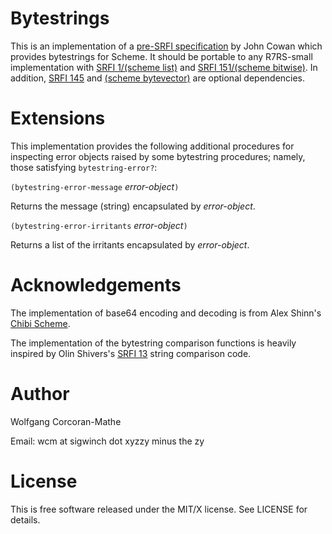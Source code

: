 # Bytestrings

This is an implementation of a
[pre-SRFI specification](https://bitbucket.org/cowan/r7rs-wg1-infra/src/default/BytestringsCowan.md)
by John Cowan which provides bytestrings for Scheme.  It should be
portable to any R7RS-small implementation with
[SRFI 1/(scheme list)](https://srfi.schemers.org/srfi-1) and
[SRFI 151/(scheme bitwise)](https://srfi.schemers.org/srfi-151).  In
addition, [SRFI 145](https://srfi.schemers.org/srfi-145) and
[(scheme bytevector)](http://www.r6rs.org/final/html/r6rs-lib/r6rs-lib-Z-H-3.html#node_chap_2)
are optional dependencies.

# Extensions

This implementation provides the following additional procedures for
inspecting error objects raised by some bytestring procedures; namely,
those satisfying `bytestring-error?`:

`(bytestring-error-message` *error-object*`)`

Returns the message (string) encapsulated by *error-object*.

`(bytestring-error-irritants` *error-object*`)`

Returns a list of the irritants encapsulated by *error-object*.

# Acknowledgements

The implementation of base64 encoding and decoding is from
Alex Shinn's [Chibi Scheme](http://synthcode.com/wiki/chibi-scheme).

The implementation of the bytestring comparison functions is heavily
inspired by Olin Shivers's [SRFI 13](https://srfi.schemers.org/srfi-13)
string comparison code.

# Author

Wolfgang Corcoran-Mathe

Email: wcm at sigwinch dot xyzzy minus the zy

# License

This is free software released under the MIT/X license.  See
LICENSE for details.
